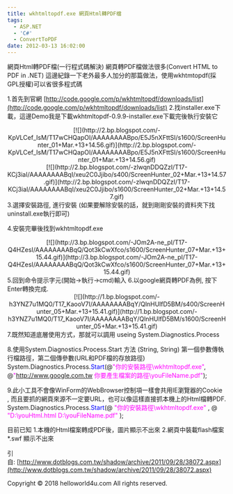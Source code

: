 ```yaml
---
title: wkhtmltopdf.exe 網頁Html轉PDF檔
tags:
  - ASP.NET
  - 'C#'
  - ConvertToPDF
date: 2012-03-13 16:02:00
---
```


網頁Html轉PDF檔(一行程式碼解決)   網頁轉PDF檔做法很多(Convert HTML to PDF in .NET)
這邊紀錄一下老外最多人加分的那篇做法，使用wkhtmtopdf(採GPL授權)可以省很多程式碼&nbsp; 

1.首先到官網&nbsp;[http://code.google.com/p/wkhtmltopdf/downloads/list](http://code.google.com/p/wkhtmltopdf/downloads/list)
2.找installer.exe下載，這邊Demo我是下載wkhtmltopdf-0.9.9-installer.exe下載完後執行安裝它 

<div class="separator" style="clear: both; text-align: center;">[![](http://2.bp.blogspot.com/-KpVLCef_IsM/T17wCHQapOI/AAAAAAAABpo/E5J5nXFttSI/s1600/ScreenHunter_01+Mar.+13+14.56.gif)](http://2.bp.blogspot.com/-KpVLCef_IsM/T17wCHQapOI/AAAAAAAABpo/E5J5nXFttSI/s1600/ScreenHunter_01+Mar.+13+14.56.gif)</div>
<div class="separator" style="clear: both; text-align: center;">[![](http://2.bp.blogspot.com/-zlwqnDDQZzI/T17-KCj3iaI/AAAAAAAABqI/xeu2C0Jjibo/s400/ScreenHunter_02+Mar.+13+14.57.gif)](http://2.bp.blogspot.com/-zlwqnDDQZzI/T17-KCj3iaI/AAAAAAAABqI/xeu2C0Jjibo/s1600/ScreenHunter_02+Mar.+13+14.57.gif)</div>
<div class="separator" style="clear: both; text-align: center;"></div>3.選擇安裝路徑, 進行安裝&nbsp;(如果要解除安裝的話，就到剛剛安裝的資料夾下找uninstall.exe執行即可)

4.安裝完畢後找到wkhtmltopdf.exe
<div class="separator" style="clear: both; text-align: center;"></div><div class="separator" style="clear: both; text-align: center;">[![](http://3.bp.blogspot.com/-JOm2A-ne_pI/T17-Q4HZesI/AAAAAAAABqQ/Qot3kCwXfco/s1600/ScreenHunter_07+Mar.+13+15.44.gif)](http://3.bp.blogspot.com/-JOm2A-ne_pI/T17-Q4HZesI/AAAAAAAABqQ/Qot3kCwXfco/s1600/ScreenHunter_07+Mar.+13+15.44.gif)</div>
5.回到命令提示字元(開始→執行→cmd)輸入
6.以google網頁轉PDF為例, 按下Enter轉換完成. 
<div class="separator" style="clear: both; text-align: center;"></div><div class="separator" style="clear: both; text-align: center;">[![](http://1.bp.blogspot.com/-h3YNZ7u1MQ0/T17_KaooV7I/AAAAAAAABqY/QlnHUlfD5BM/s400/ScreenHunter_05+Mar.+13+15.41.gif)](http://1.bp.blogspot.com/-h3YNZ7u1MQ0/T17_KaooV7I/AAAAAAAABqY/QlnHUlfD5BM/s1600/ScreenHunter_05+Mar.+13+15.41.gif)</div>
7.既然知道底層使用方式，那就可以調用&nbsp;useing&nbsp;System.Diagnostics.Process

8.使用System.Diagnostics.Process.Start 方法 (String, String)
第一個參數傳執行檔路徑，第二個傳參數(URL和PDF檔的存放路徑)
System.Diagnostics.Process.<span style="color: blue;">Start</span>(@<span style="color: magenta;">"你的安裝路徑\wkhtmltopdf.exe"</span>, @<span style="color: magenta;">"http://www.google.com.tw 你要產生檔案的路徑\youFileName.pdf"</span>);

9.此小工具不會像WinForm的WebBrowser控制項一樣會共用IE瀏覽器的Cookie ,&nbsp;而且要抓的網頁來源不一定要URL，也可以像這樣直接抓本機上的Html檔轉PDF.
System.Diagnostics.Process.<span style="color: blue;">Start</span>(@ <span style="color: magenta;">"你的安裝路徑\wkhtmltopdf.exe"</span>&nbsp;, @ <span style="color: magenta;">"D:\youHtml.html D:\youFileName.pdf"</span>&nbsp;);

目前已知
1.本機的Html檔案轉成PDF後，圖片顯示不出來
2.網頁中裝載flash檔案 *.swf 顯示不出來

引自:&nbsp;[http://www.dotblogs.com.tw/shadow/archive/2011/09/28/38072.aspx](http://www.dotblogs.com.tw/shadow/archive/2011/09/28/38072.aspx)

<div class="blogger-post-footer">Copyright © 2018 helloworld4u.com All rights reserved.</div>